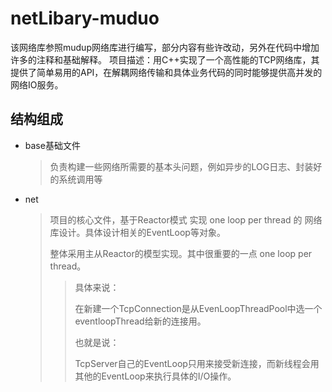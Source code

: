 # netLibary-muduo

该网络库参照mudup网络库进行编写，部分内容有些许改动，另外在代码中增加许多的注释和基础解释。
项目描述：用C++实现了一个高性能的TCP网络库，其提供了简单易用的API，在解耦网络传输和具体业务代码的同时能够提供高并发的网络IO服务。


## 结构组成

- base基础文件

  > 负责构建一些网络所需要的基本头问题，例如异步的LOG日志、封装好的系统调用等

- net

  > 项目的核心文件，基于Reactor模式 实现 one loop per thread 的 网络库设计。具体设计相关的EventLoop等对象。
  >
  > 整体采用主从Reactor的模型实现。其中很重要的一点 one loop per thread。
  >
  > > 具体来说：
  > >
  > > 在新建一个TcpConnection是从EvenLoopThreadPool中选一个eventloopThread给新的连接用。
  > >
  > > 也就是说：
  > >
  > > TcpServer自己的EventLoop只用来接受新连接，而新线程会用其他的EventLoop来执行具体的I/O操作。


